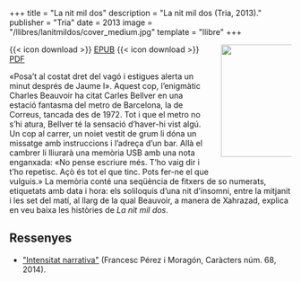 +++
title = "La nit mil dos"
description = "La nit mil dos (Tria, 2013)."
publisher = "Tria"
date = 2013
image = "/llibres/lanitmildos/cover_medium.jpg"
template = "llibre"
+++

<img src="/llibres/lanitmildos/cover_small.jpg" style="max-width: 25%; width: 200px; height: auto; float: right; margin: 0 0 20px 20px;" />

{{< icon download >}} <span class="small">[EPUB](/files/lanitmildos.epub)</span>
{{< icon download >}} <span class="small">[PDF](/files/lanitmildos.pdf)</span>

«Posa’t al costat dret del vagó i estigues alerta un minut després de Jaume I». Aquest cop, l’enigmàtic Charles Beauvoir ha citat Carles Bellver en una estació fantasma del metro de Barcelona, la de Correus, tancada des de 1972. Tot i que el metro no s’hi atura, Bellver té la sensació d’haver-hi vist algú. Un cop al carrer, un noiet vestit de grum li dóna un missatge amb instruccions i l’adreça d’un bar. Allà el cambrer li lliurarà una memòria USB amb una nota enganxada: «No pense escriure més. T’ho vaig dir i t’ho repetisc. Açò és tot el que tinc. Pots fer-ne el que vulguis.» La memòria conté una seqüència de fitxers de so numerats, etiquetats amb data i hora: els soliloquis d’una nit d’insomni, entre la mitjanit i les set del matí, al llarg de la qual Beauvoir, a manera de Xahrazad, explica en veu baixa les històries de *La nit mil dos*.

## Ressenyes

- ["Intensitat narrativa"](2014-11-21-caracters-lanitmildos.pdf) (Francesc Pérez i Moragón, Caràcters núm. 68, 2014).
